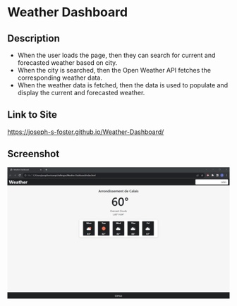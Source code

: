# Weather Dashboard

## Description

- When the user loads the page, then they can search for current and forecasted weather based on city.
- When the city is searched, then the Open Weather API fetches the corresponding weather data.
- When the weather data is fetched, then the data is used to populate and display the current and forecasted weather.

## Link to Site
https://joseph-s-foster.github.io/Weather-Dashboard/

## Screenshot
![Screenshot of webpage](./assets/Screenshot.png)